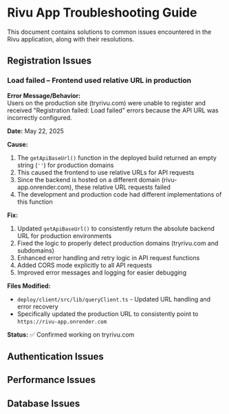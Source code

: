 # Rivu App Troubleshooting Guide

This document contains solutions to common issues encountered in the Rivu application, along with their resolutions.

## Registration Issues

### Load failed – Frontend used relative URL in production

**Error Message/Behavior:**  
Users on the production site (tryrivu.com) were unable to register and received "Registration failed: Load failed" errors because the API URL was incorrectly configured.

**Date:** May 22, 2025

**Cause:**  
1. The `getApiBaseUrl()` function in the deployed build returned an empty string (`''`) for production domains
2. This caused the frontend to use relative URLs for API requests
3. Since the backend is hosted on a different domain (rivu-app.onrender.com), these relative URL requests failed
4. The development and production code had different implementations of this function

**Fix:**  
1. Updated `getApiBaseUrl()` to consistently return the absolute backend URL for production environments
2. Fixed the logic to properly detect production domains (tryrivu.com and subdomains)
3. Enhanced error handling and retry logic in API request functions
4. Added CORS mode explicitly to all API requests
5. Improved error messages and logging for easier debugging

**Files Modified:**
- `deploy/client/src/lib/queryClient.ts` - Updated URL handling and error recovery
- Specifically updated the production URL to consistently point to `https://rivu-app.onrender.com`

**Status:** ✅ Confirmed working on tryrivu.com

## Authentication Issues

## Performance Issues

## Database Issues
